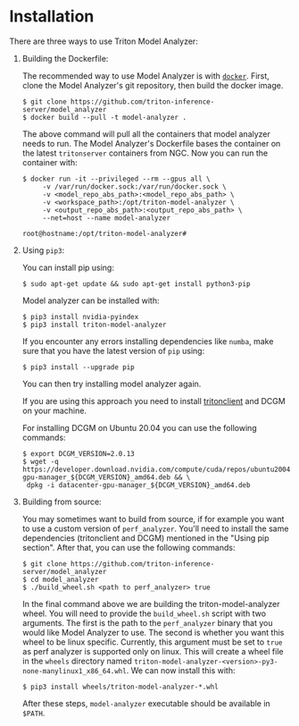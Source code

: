 <!--
Copyright (c) 2020, NVIDIA CORPORATION. All rights reserved.

Licensed under the Apache License, Version 2.0 (the "License");
you may not use this file except in compliance with the License.
You may obtain a copy of the License at

    http://www.apache.org/licenses/LICENSE-2.0

Unless required by applicable law or agreed to in writing, software
distributed under the License is distributed on an "AS IS" BASIS,
WITHOUT WARRANTIES OR CONDITIONS OF ANY KIND, either express or implied.
See the License for the specific language governing permissions and
limitations under the License.
-->

# Installation

There are three ways to use Triton Model Analyzer:

1. Building the Dockerfile:

   The recommended way to use Model Analyzer is with [`docker`](https://docs.docker.com/get-docker/). First, clone the Model Analyzer's git repository,
   then build the docker image.

   ```
   $ git clone https://github.com/triton-inference-server/model_analyzer
   $ docker build --pull -t model-analyzer .
   ```

   The above command will pull all the containers that model analyzer needs to run. The Model Analyzer's Dockerfile bases the container on the latest `tritonserver` containers from NGC. Now you can run the container with:

   ```
   $ docker run -it --privileged --rm --gpus all \
        -v /var/run/docker.sock:/var/run/docker.sock \
        -v <model_repo_abs_path>:<model_repo_abs_path> \
        -v <workspace_path>:/opt/triton-model-analyzer \
        -v <output_repo_abs_path>:<output_repo_abs_path> \
        --net=host --name model-analyzer 
   
   root@hostname:/opt/triton-model-analyzer# 
   ```

2. Using `pip3`:

   You can install pip using:
   ```
   $ sudo apt-get update && sudo apt-get install python3-pip
   ```
   
   Model analyzer can be installed with: 
   ```
   $ pip3 install nvidia-pyindex
   $ pip3 install triton-model-analyzer
   ```

   If you encounter any errors installing dependencies like `numba`, make sure that you have the latest version of `pip` using:

   ```
   $ pip3 install --upgrade pip
   ```
   
   You can then try installing model analyzer again.

   If you are using this approach you need to install [tritonclient](https://github.com/triton-inference-server/server/blob/master/docs/client_libraries.md) and DCGM on your
   machine.

   For installing DCGM on Ubuntu 20.04 you can use the following commands:
   ```
   $ export DCGM_VERSION=2.0.13
   $ wget -q https://developer.download.nvidia.com/compute/cuda/repos/ubuntu2004/x86_64/datacenter-gpu-manager_${DCGM_VERSION}_amd64.deb && \
    dpkg -i datacenter-gpu-manager_${DCGM_VERSION}_amd64.deb
   ```

3. Building from source:

   You may sometimes want to build from source, if for example you want to use a 
   custom version of `perf_analyzer`. You'll need to install the same dependencies (tritonclient and DCGM) mentioned in the "Using pip section". After that, you can use the following commands:

   ```
   $ git clone https://github.com/triton-inference-server/model_analyzer
   $ cd model_analyzer
   $ ./build_wheel.sh <path to perf_analyzer> true
   ```

   In the final command above we are building the triton-model-analyzer wheel. You will need to provide the `build_wheel.sh` script with two arguments. The first is the path to the `perf_analyzer` binary that you would like Model Analyzer to use. The second is whether you want this wheel to be linux specific. Currently, this argument must be set to `true` as perf analyzer is supported only on linux. This will create a wheel file in the `wheels` directory named `triton-model-analyzer-<version>-py3-none-manylinux1_x86_64.whl`. We can now install this with:

   ```
   $ pip3 install wheels/triton-model-analyzer-*.whl
   ```

   After these steps, `model-analyzer` executable should be available in
   `$PATH`.
